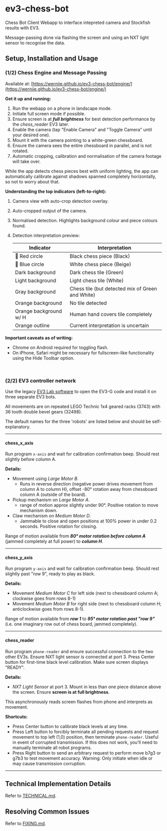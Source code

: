 # ev3-chess-bot

Chess Bot Client Webapp to interface intepreted camera and Stockfish results with EV3.

Message-passing done via flashing the screen and using an NXT light sensor to recognise the data.

## Setup, Installation and Usage

### (1/2) Chess Engine and Message Passing

Available at: [https://wernjie.github.io/ev3-chess-bot/engine/](https://wernjie.github.io/ev3-chess-bot/engine/)

**Get it up and running:**
1. Run the webapp on a phone in landscape mode. 
2. Initiate full screen mode if possible. 
3. Ensure screen is at ***full brightness*** for best detection performance by the *chess_reader* EV3 later.
4. Enable the camera (tap "Enable Camera" and "Toggle Camera" until your desired one).
5. Mount it with the camera pointing to a white-green chessboard.
6. Ensure the camera sees the entire chessboard in parallel, and is not rotated.
7. Automatic cropping, calibration and normalisation of the camera footage will take over.

While the app detects chess pieces best with uniform lighting, the app can automatically calibrate against shadows spanned completely horizontally, so not to worry about that.

**Understanding the top indicators (left-to-right):**
1. Camera view with auto-crop detection overlay.
2. Auto-cropped output of the camera.
3. Normalised detection. Highlights background colour and piece colours found.
4. Detection interpretation preview:

    | Indicator | Interpretation |
    | --- | --- |
    | 🔴 Red circle | Black chess piece (Black) |
    | 🔵 Blue circle | White chess piece (Beige) |
    | Dark background | Dark chess tile (Green) |
    | Light background | Light chess tile (White) | 
    | Gray background | Chess tile (but detected mix of Green and White) |
    | Orange background | No tile detected |
    | Orange background w/ H | Human hand covers tile completely |
    | Orange outline | Current interpretation is uncertain |

**Important caveats as of writing:**
- Chrome on Android required for toggling flash.
- On iPhone, Safari might be necessary for fullscreen-like functionality using the Hide Toolbar option.

<br/>

### (2/2) EV3 controller network

Use the legacy [EV3 Lab software](https://education.lego.com/en-us/downloads/retiredproducts/mindstorms-ev3-lab/software) to open the EV3-G code and install it on three separate EV3 bots.

All movements are on repeated LEGO Technic 1x4 geared racks (3743) with 36 tooth double bevel gears (32498).

The default names for the three 'robots' are listed below and should be self-explanatory.

---
#### chess_x_axis

Run program `x-axis` and wait for calibration confirmation beep. Should rest slightly before column A.

**Details:**

- Movement using *Large Motor B*.
    - Runs in reverse direction (negative power drives movement from column A to column H), offset -80° rotation away from chessboard column A (outside of the board).
- Pickup mechanism on *Large Motor A*.
    - range of motion approx slightly under 90°. Positive rotation to move mechanism down.
- Claw mechanism on *Medium Motor D*.
    - Jammable to close and open positions at 100% power in under 0.2 seconds. Positive rotation for closing.

Range of motion available from ***80° motor rotation before column A*** (jammed completely at full power) to ***column H***.

---
#### chess_y_axis

Run program `y-axis` and wait for calibration confirmation beep. Should rest slightly past "row 9", ready to play as black.

**Details:**

- Movement *Medium Motor C* for left side (next to chessboard column A; clockwise goes from rows 8-1)
- Movement *Medium Motor B* for right side (next to chessboard column H; anticlockwise goes from rows 8-1).

Range of motion available from ***row 1*** to ***95° motor rotation past "row 9"*** (i.e. one imaginary row out of chess board, jammed completely).

---
#### chess_reader

Run program `phone-reader` and ensure successful connection to the two other EV3s. Ensure NXT light sensor is connected at port 3. Press Center button for first-time black level calibration. Make sure screen displays "READY".

**Details:**

- *NXT Light Sensor* at port 3. Mount in less than one piece distance above the screen. Ensure **screen is at full brightness**.

This asynchronously reads screen flashes from phone and interprets as movement.

**Shortcuts:**

- Press Center button to calibrate black levels at any time.
- Press Left button to forcibly terminate all pending requests and request movement to top left (1,0) position, then terminate `phone-reader`. Useful in event of corrupted transmission. If this does not work, you'll need to manually terminate all robot programs.
- Press Right button to send an arbitrary request to perform move b7g3 or g7b3 to test movement accuracy. Warning: Only initiate when idle or may cause transmission corruption.

---

## Technical Implementation Details

Refer to [TECHNICAL.md](TECHNICAL.md).

## Resolving Common Issues

Refer to [FIXING.md](FIXING.md).
